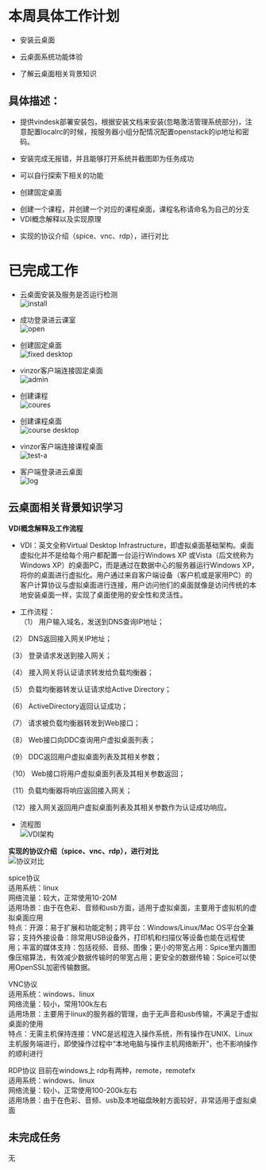 # 本周具体工作计划  
+ 安装云桌面
- 云桌面系统功能体验
+ 了解云桌面相关背景知识  
  
## 具体描述：
+ 提供vindesk部署安装包，根据安装文档来安装(忽略激活管理系统部分)，注意配置localrc的时候，按服务器小组分配情况配置openstack的ip地址和密码。
- 安装完成无报错，并且能够打开系统并截图即为任务成功
+ 可以自行探索下相关的功能  
- 创建固定桌面
+ 创建一个课程，并创建一个对应的课程桌面，课程名称请命名为自己的分支  
+ VDI概念解释以及实现原理
- 实现的协议介绍（spice、vnc、rdp），进行对比
  
# 已完成工作  
+ 云桌面安装及服务是否运行检测  
![install]()  
  
- 成功登录进云课室  
![open]()  
  
+ 创建固定桌面  
![fixed desktop]()  
  
- vinzor客户端连接固定桌面  
![admin]()  
  
+ 创建课程  
![coures]()  
  
- 创建课程桌面  
![course desktop]()  
  
+ vinzor客户端连接课程桌面  
![test-a]()  
  
- 客户端登录进云桌面  
![log]()  
  
## 云桌面相关背景知识学习  
**VDI概念解释及工作流程**  

+ VDI：英文全称Virtual Desktop Infrastructure，即虚拟桌面基础架构。桌面虚拟化并不是给每个用户都配置一台运行Windows XP 或Vista（后文统称为Windows XP）的桌面PC，而是通过在数据中心的服务器运行Windows XP，将你的桌面进行虚拟化。用户通过来自客户端设备（客户机或是家用PC）的客户计算协议与虚拟桌面进行连接，用户访问他们的桌面就像是访问传统的本地安装桌面一样，实现了桌面使用的安全性和灵活性。  
  
- 工作流程：  
（1） 用户输入域名，发送到DNS查询IP地址；  

（2） DNS返回接入网关IP地址；  

（3） 登录请求发送到接入网关；  

（4） 接入网关将认证请求转发给负载均衡器；  

（5） 负载均衡器转发认证请求给Active Directory；  

（6） ActiveDirectory返回认证成功；  

（7） 请求被负载均衡器转发到Web接口；  

（8） Web接口向DDC查询用户虚拟桌面列表；  

（9） DDC返回用户虚拟桌面列表及其相关参数；  

（10） Web接口将用户虚拟桌面列表及其相关参数返回；  

（11）负载均衡器将响应返回接入网关；  

（12）接入网关返回用户虚拟桌面列表及其相关参数作为认证成功响应。  
  
+ 流程图  
![VDI架构]()  
  
**实现的协议介绍（spice、vnc、rdp），进行对比**  
![协议对比]()  
  
  spice协议  
  适用系统：linux  
  网络流量：较大，正常使用10-20M  
  适用场景：由于在色彩、音频和usb方面，适用于虚拟桌面，主要用于虚拟机的虚拟桌面应用  
  特点：开源：易于扩展和功能定制；跨平台：Windows/Linux/Mac OS平台全兼容；支持外接设备：除常用USB设备外，打印机和扫描仪等设备也能在远程使用；丰富的媒体支持：包括视频、音频、图像；更小的带宽占用：Spice里内置图像压缩算法，有效减少数据传输时的带宽占用；更安全的数据传输：Spice可以使用OpenSSL加密传输数据。  
    
  VNC协议  
  适用系统：windows、linux  
  网络流量：较小，常用100k左右  
  适用场景：主要用于linux的服务器的管理，由于无声音和usb传输，不满足于虚拟桌面的使用  
  特点：无需主机保持连接：VNC是远程连入操作系统，所有操作在UNIX、Linux主机服务端进行，即使操作过程中“本地电脑与操作主机网络断开”，也不影响操作的顺利进行  
     
  RDP协议
  目前在windows上 rdp有两种，remote，remotefx  
  适用系统：windows、linux  
  网络流量：较小，正常使用100-200k左右  
  适用场景：由于在色彩、音频、usb及本地磁盘映射方面较好，非常适用于虚拟桌面  
    
## 未完成任务  
无
  
